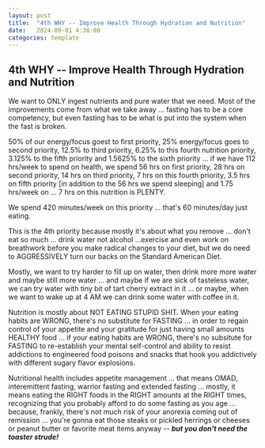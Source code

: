 ```yaml
---
layout: post
title:  "4th WHY -- Improve Health Through Hydration and Nutrition"
date:   2024-09-01 4:30:00
categories: template
---
```





## 4th WHY -- Improve Health Through Hydration and Nutrition

We want to ONLY ingest nutrients and pure water that we need. Most of the improvements come from what we take away ... fasting has to be a core competency, but even fasting has to be what is put into the system when the fast is broken.

50% of our energy/focus goest to first priority, 25% energy/focus goes to second priority, 12.5% to third priority, 6.25% to this fourth nutrition priority, 3.125% to the fifth priority and 1.5625% to the sixth priority ... if we have 112 hrs/week to spend on health, we spend 56 hrs on first priority, 28 hrs on second priority, 14 hrs on third priority, 7 hrs on this fourth priority, 3.5 hrs on fifth priority [in addition to the 56 hrs we spend sleeping] and 1.75 hrs/week on ... 7 hrs on this nutrition is PLENTY. 

We spend 420 minutes/week on this priority ... that's 60 minutes/day just eating.

This is the 4th priority because mostly it's about what you remove ... don't eat so much ... drink water not alcohol ...exercise and even work on breathwork before you make radical changes to your diet, but we do need to AGGRESSIVELY turn our backs on the Standard American Diet.

Mostly, we want to try harder to fill up on water, then drink more more water and maybe still more water  ... and maybe if we are sick of tasteless water, we can try water with tiny bit of tart cherry extract in it ... or maybe, when we want to wake up at 4 AM we can drink some water with coffee in it.

Nutrition is mostly about NOT EATING STUPID SHIT. When your eating habits are WRONG, there's no substitute for FASTING ... in order to regain control of your appetite and your gratitude for just having small amounts HEALTHY food ... if your eating habits are WRONG, there's no subsitute for FASTING to re-establish your mental self-control and ability to resist addictions to engineered food poisons and snacks that hook you addictively with different sugary flavor explosions.

Nutritional health includes appetite management ... that means OMAD, interemittent fasting, warrior fasting and extended fasting ... mostly, it means eating the RIGHT foods in the RIGHT amounts at the RIGHT times, recognizing that you probably afford to do some fasting as you age ... because, frankly, there's not much risk of your anorexia coming out of remission ... you're gonna eat those steaks or pickled herrings or cheeses or peanut butter or favorite meat items anyway -- ***but you don't need the toaster strude!***

